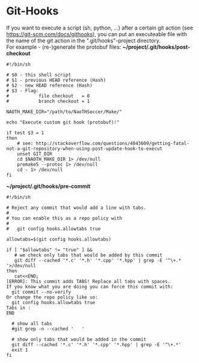 # Git-Hooks

If you want to execute a script (sh, python, ...) after a certain git
action (see https://git-scm.com/docs/githooks), you can put an
executeable file with the name of the git action in the
".git/hooks"-project directory.  
For example - (re-)generate the protobuf files:
**~/project/.git/hooks/post-checkout**

    #!/bin/sh

    # $0 - this shell script
    # $1 - previous HEAD reference (Hash)
    # $2 - new HEAD reference (Hash)
    # $3 - Flag:
    #           file checkout   = 0
    #           branch checkout = 1

    NAOTH_MAKE_DIR="/path/to/NaoTHSoccer/Make/"

    echo "Execute custom git hook (protobuf)!"

    if test $3 = 1
    then
        # see: http://stackoverflow.com/questions/4043609/getting-fatal-not-a-git-repository-when-using-post-update-hook-to-execut
        unset GIT_DIR
        cd $NAOTH_MAKE_DIR 1> /dev/null
        premake5 --protoc 1> /dev/null
        cd - 1> /dev/null
    fi

**~/project/.git/hooks/pre-commit**
    
    #!/bin/sh
    
    # Reject any commit that would add a line with tabs.
    #
    # You can enable this as a repo policy with
    #
    #   git config hooks.allowtabs true
    
    allowtabs=$(git config hooks.allowtabs)
    
    if [ "$allowtabs" != "true" ] &&
       # we check only tabs that would be added by this commit
       git diff --cached '*.c' '*.h' '*.cpp' '*.hpp' | grep -E '^\+.*	'>/dev/null
    then
       cat<<END;
    [ERROR]: This commit adds TABS! Replace all tabs with spaces.
    If you know what you are doing you can force this commit with:
      git commit --no-verify
    Or change the repo policy like so:
      git config hooks.allowtabs true
    Tabs in :
    END
    
      # show all tabs
      #git grep -n --cached '	'
      
      # show only tabs that would be added in the commit
      git diff --cached '*.c' '*.h' '*.cpp' '*.hpp' | grep -E '^\+.*'
      exit 1
    fi
